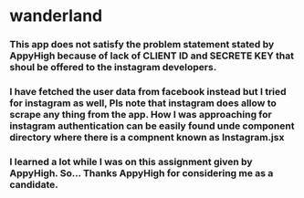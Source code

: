 # wanderland

### This app does not satisfy the problem statement stated by AppyHigh because of lack of CLIENT ID and SECRETE KEY that shoul be offered to the instagram developers.
### I have fetched the user data from facebook instead but I tried for instagram as well, Pls note that instagram does allow to scrape any thing from the app. How I was approaching for instagram authentication can be easily found unde component directory where there is a compnent known as Instagram.jsx

### I learned a lot while I was on this assignment given by AppyHigh. So... Thanks AppyHigh for considering me as a candidate.
